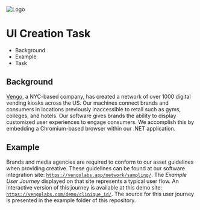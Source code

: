 ![Logo](https://vengolabs.com/wp-content/uploads/logo.png) 
# UI Creation Task
- Background
- Example
- Task

## Background
[Vengo](https://vengolabs.com), a NYC-based company, has created a network of over 1000 digital vending kiosks across the US.
Our machines connect brands and consumers in locations previously inaccessible to retail such as gyms, colleges, and hotels.
Our software gives brands the ability to display customized user experiences to engage consumers.
We accomplish this by embedding a Chromium-based browser within our .NET application.

## Example
Brands and media agencies are required to conform to our asset guidelines when providing creative.
These guidelines can be found at our software integration site: [`https://vengolabs.app/network/sampling/`](https://vengolabs.app/network/sampling/).
The _Example User Journey_ displayed on that site represents a typical user flow.
An interactive version of this journey is available at this demo site: [`https://vengolabs.com/demo/clinique_id/`](https://vengolabs.com/demo/clinique_id/).
The source for this user journey is presented in the example folder of this repository.
